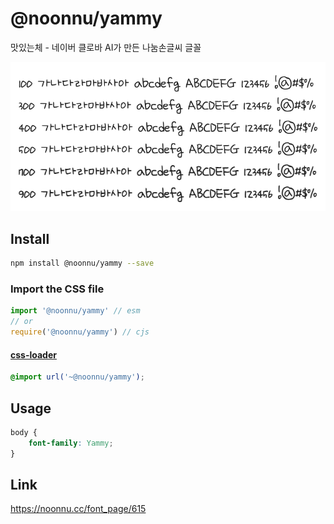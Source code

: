 # @noonnu/yammy

맛있는체 - 네이버 클로바 AI가 만든 나눔손글씨 글꼴

![example](./example.png)

## Install

```bash
npm install @noonnu/yammy --save
```

### Import the CSS file

```js
import '@noonnu/yammy' // esm
// or
require('@noonnu/yammy') // cjs
```

#### [css-loader](https://github.com/webpack-contrib/css-loader)

```css
@import url('~@noonnu/yammy');
```

## Usage

```css
body {
    font-family: Yammy;
}
```

## Link

https://noonnu.cc/font_page/615
